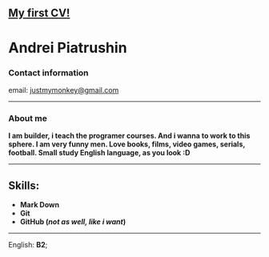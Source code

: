## [My first CV!](https://iMyMonkey.github.io/rsschool-cv/cv)
# Andrei Piatrushin 
### Contact information
email: justmymonkey@gmail.com

----

### About me
__I am builder, i teach the programer courses. And i wanna to work to this sphere.
I am  very funny men. Love books, films, video games, serials, football. Small study English language, as you look :D__

---
## Skills:
* __Mark Down__
* __Git__
* __GitHub (_not as well, like i want_)__

---
English: __B2__;
